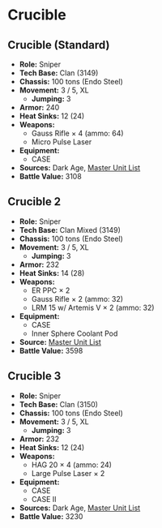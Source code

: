 # Crucible
## Crucible (Standard)
- **Role:** Sniper
- **Tech Base:** Clan (3149)
- **Chassis:** 100 tons (Endo Steel)
- **Movement:** 3 / 5, XL
  - **Jumping:** 3
- **Armor:** 240
- **Heat Sinks:** 12 (24)
- **Weapons:**
  - Gauss Rifle × 4 (ammo: 64)
  - Micro Pulse Laser
- **Equipment:**
  - CASE
- **Sources:** Dark Age, [Master Unit List](http://masterunitlist.info/Unit/Details/7734/crucible-standard)
- **Battle Value:** 3108

## Crucible 2
- **Role:** Sniper
- **Tech Base:** Clan Mixed (3149)
- **Chassis:** 100 tons (Endo Steel)
- **Movement:** 3 / 5, XL
  - **Jumping:** 3
- **Armor:** 232
- **Heat Sinks:** 14 (28)
- **Weapons:**
  - ER PPC × 2
  - Gauss Rifle × 2 (ammo: 32)
  - LRM 15 w/ Artemis V × 2 (ammo: 32)
- **Equipment:**
  - CASE
  - Inner Sphere Coolant Pod
- **Source:** [Master Unit List](http://masterunitlist.info/Unit/Details/7735/crucible-2)
- **Battle Value:** 3598

## Crucible 3
- **Role:** Sniper
- **Tech Base:** Clan (3150)
- **Chassis:** 100 tons (Endo Steel)
- **Movement:** 3 / 5, XL
  - **Jumping:** 3
- **Armor:** 232
- **Heat Sinks:** 12 (24)
- **Weapons:**
  - HAG 20 × 4 (ammo: 24)
  - Large Pulse Laser × 2
- **Equipment:**
  - CASE
  - CASE II
- **Sources:** Dark Age, [Master Unit List](http://masterunitlist.info/Unit/Details/7736/crucible-3)
- **Battle Value:** 3230

